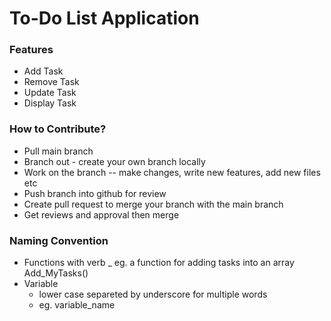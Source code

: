 # To-Do List Application 
### Features 
- Add Task
- Remove Task
- Update Task
- Display Task 

### How to Contribute?
- Pull main branch 
- Branch out - create your own branch locally
- Work on the branch -- make changes, write new features, add new files etc
- Push branch into github for review 
- Create pull request to merge your branch with the main branch 
- Get reviews and approval then merge 

### Naming Convention 
- Functions with verb 
    <verb>_<noun> eg. a function for adding tasks into an array Add_MyTasks()
- Variable 
    - lower case separeted by underscore for multiple words
    - eg. variable_name 
